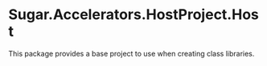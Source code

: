 # Sugar.Accelerators.HostProject.Host

This package provides a base project to use when creating class libraries.

